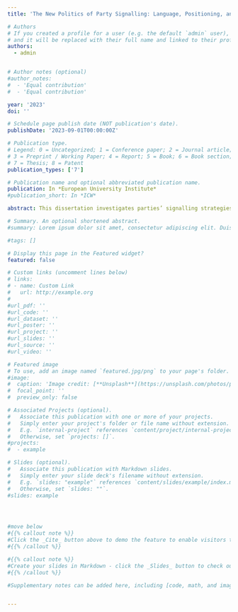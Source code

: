 ```yaml
---
title: 'The New Politics of Party Signalling: Language, Positioning, and Electoral Dynamics'

# Authors
# If you created a profile for a user (e.g. the default `admin` user), write the username (folder name) here
# and it will be replaced with their full name and linked to their profile.
authors:
  - admin


# Author notes (optional)
#author_notes:
#  - 'Equal contribution'
#  - 'Equal contribution'

year: '2023'
doi: ''

# Schedule page publish date (NOT publication's date).
publishDate: '2023-09-01T00:00:00Z'

# Publication type.
# Legend: 0 = Uncategorized; 1 = Conference paper; 2 = Journal article;
# 3 = Preprint / Working Paper; 4 = Report; 5 = Book; 6 = Book section;
# 7 = Thesis; 8 = Patent
publication_types: ['7']

# Publication name and optional abbreviated publication name.
publication: In *European University Institute*
#publication_short: In *ICW*

abstract: This dissertation investigates parties’ signalling strategies from various angles. It analyses how language and positioning of political actors affect electoral dynamics and voter decisions. By looking at how different language and positioning patterns interact, it aims to show how populist and non-populist parties and their members behave. Further, it aims to show how these actors can attract voters through different signalling strategies. Setting this in the broader scope of deliberative democracy and the current challenge posed to this system by populism, this thesis also aims to contribute to the discussion of what effect populist actors have on representative democracy. As such, this thesis is comprised of three empirical chapters as well as an introduction and conclusion. As simple language is discussed as one main element of populist discourse, this thesis, first, aims to show whether populist politicians actually use simpler language than their mainstream competitors in parliament. By applying different quantitative measures of language complexity, the thesis shows that language complexity is context and speaker dependent rather than related to populism. To further detect what drives the populist vote choice the thesis then turns towards the voter side. By analysing the interplay of language complexity, blame attributive language and people-centristic rhetoric, the thesis shows through a survey experiment that voters on average respond rather negatively to simpler language. Also, it shows that blame attribution is the most decisive driver of vote choice, especially for populist voters. Surprisingly, the thesis also shows that a ``neutral'' form of blame attribution attracts all voter groups. Finally, the thesis takes a wider perspective on parties’ signalling strategies. By looking at parties’ strategic positions during the Covid-19 pandemic, the thesis focuses on intra-party dynamics in the federal system of Germany. The thesis shows that elections, as well as the same government/opposition status, lead to cohesion between sub-national party branches and their national parent party. Coalitions consisting of partners with diverse positions, on the other hand, lead sub-national party branches to deviate more from their national parent party. External factors such as Covid-19 cases seem not to affect intra-party cohesion across levels. Concluding with the main findings, the thesis presents normative evaluations and suggestions for the results. It argues that an overall more simplified language in politics can lead to more inclusion among various voter groups which may strengthen representative democracy as more people are able to take part in deliberative democracy. By contrast, it also points out that people’s appreciation of party messages that blame politicians can lead to distrust in politicians’ work. Ultimately, the trends towards the popularity of blame attribution are an alarming signal for the functioning of representative democracies as people seem to trust their representatives less and less.

# Summary. An optional shortened abstract.
#summary: Lorem ipsum dolor sit amet, consectetur adipiscing elit. Duis posuere tellus ac convallis placerat. Proin tincidunt magna sed ex sollicitudin condimentum.

#tags: []

# Display this page in the Featured widget?
featured: false

# Custom links (uncomment lines below)
# links:
# - name: Custom Link
#   url: http://example.org
#
#url_pdf: ''
#url_code: ''
#url_dataset: ''
#url_poster: ''
#url_project: ''
#url_slides: ''
#url_source: ''
#url_video: ''

# Featured image
# To use, add an image named `featured.jpg/png` to your page's folder.
#image:
#  caption: 'Image credit: [**Unsplash**](https://unsplash.com/photos/pLCdAaMFLTE)'
#  focal_point: ''
#  preview_only: false

# Associated Projects (optional).
#   Associate this publication with one or more of your projects.
#   Simply enter your project's folder or file name without extension.
#   E.g. `internal-project` references `content/project/internal-project/index.md`.
#   Otherwise, set `projects: []`.
#projects:
#  - example

# Slides (optional).
#   Associate this publication with Markdown slides.
#   Simply enter your slide deck's filename without extension.
#   E.g. `slides: "example"` references `content/slides/example/index.md`.
#   Otherwise, set `slides: ""`.
#slides: example




#move below
#{{% callout note %}}
#Click the _Cite_ button above to demo the feature to enable visitors to import publication metadata into their reference management software.
#{{% /callout %}}

#{{% callout note %}}
#Create your slides in Markdown - click the _Slides_ button to check out the example.
#{{% /callout %}}

#Supplementary notes can be added here, including [code, math, and images](https://wowchemy.com/docs/writing-markdown-latex/).


---
```


